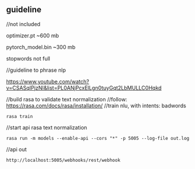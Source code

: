## guideline

//not included

optimizer.pt  ~600 mb

pytorch_model.bin ~300 mb

stopwords not full

//guideline to phrase nlp

https://www.youtube.com/watch?v=CSASqIPjzNI&list=PL0ANjPcxElLgn0tuyGqt2LbMULLC0Hqkd

//build rasa to validate text normalization
//follow: https://rasa.com/docs/rasa/installation/
//train nlu, with intents: badwords
```
rasa train
```

//start api rasa text normalization
```
rasa run -m models --enable-api --cors "*" -p 5005 --log-file out.log
```

//api out
```
http://localhost:5005/webhooks/rest/webhook
```
